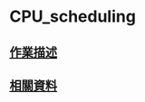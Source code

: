 CPU_scheduling
=========
[作業描述](https://hackmd.io/@Cycatz/HyhStPHHj#Assignment-2-Scheduling-Policy-Demonstration-Program)
-----
[相關資料](https://www.notion.so/468ae3192c304dfea039f3776316b288#21089abf111845968cc338387874f1e0 "Notion筆記")
----
